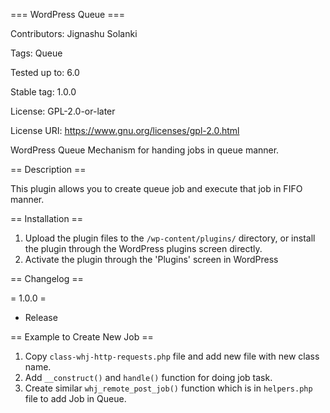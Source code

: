 === WordPress Queue ===

Contributors:      Jignashu Solanki

Tags:              Queue

Tested up to:      6.0

Stable tag:        1.0.0

License:           GPL-2.0-or-later

License URI:       https://www.gnu.org/licenses/gpl-2.0.html

WordPress Queue Mechanism for handing jobs in queue manner.

== Description ==

This plugin allows you to create queue job and execute that job in FIFO manner. 

== Installation ==

1. Upload the plugin files to the `/wp-content/plugins/` directory, or install the plugin through the WordPress plugins screen directly.
2. Activate the plugin through the 'Plugins' screen in WordPress

== Changelog ==

= 1.0.0 =
* Release

== Example to Create New Job == 

1. Copy `class-whj-http-requests.php` file and add new file with new class name.
2. Add `__construct()` and `handle()` function for doing job task.
3. Create similar `whj_remote_post_job()` function which is in `helpers.php` file to add Job in Queue.
